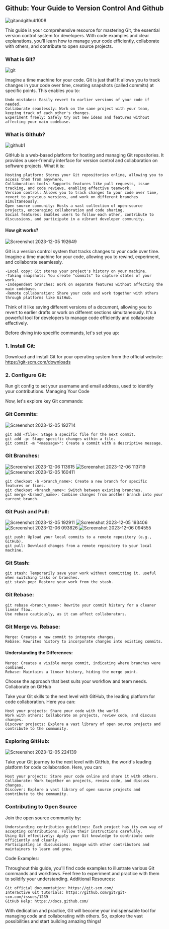 ## Github: Your Guide to Version Control And Github

![gitandgithub1008](https://github.com/dhiraj1008/learning-git/assets/94028619/c6fd077e-8bb4-4bb7-bfab-662ddbb5c982)


This guide is your comprehensive resource for mastering Git, the essential version control system for developers. With code examples and clear explanations, you'll learn how to manage your code efficiently, collaborate with others, and contribute to open source projects.
### What is Git?
![git](https://github.com/dhiraj1008/learning-git/assets/94028619/da23ba12-fc30-4459-a62d-9c7a16089206)

Imagine a time machine for your code. Git is just that! It allows you to track changes in your code over time, creating snapshots (called commits) at specific points. This enables you to:

    Undo mistakes: Easily revert to earlier versions of your code if needed.
    Collaborate seamlessly: Work on the same project with your team, keeping track of each other's changes.
    Experiment freely: Safely try out new ideas and features without affecting your main codebase.

### What is Github?
![github1](https://github.com/dhiraj1008/learning-git/assets/94028619/6e7969af-8a33-4f7e-b02d-52c99bc8e8e8)

GitHub is a web-based platform for hosting and managing Git repositories. It provides a user-friendly interface for version control and collaboration on software projects. 
What it is:

    Hosting platform: Stores your Git repositories online, allowing you to access them from anywhere.
    Collaboration tools: Supports features like pull requests, issue tracking, and code reviews, enabling effective teamwork.
    Version control: Allows you to track changes to your code over time, revert to previous versions, and work on different branches simultaneously.
    Open source community: Hosts a vast collection of open-source projects, encouraging collaboration and code sharing.
    Social features: Enables users to follow each other, contribute to discussions, and participate in a vibrant developer community.



#### How git works?

![Screenshot 2023-12-05 192649](https://github.com/dhiraj1008/learning-git/assets/94028619/4a9e02e2-daee-4a64-8ec4-ddfec6142c50)

Git is a version control system that tracks changes to your code over time. Imagine a time machine for your code, allowing you to rewind, experiment, and collaborate seamlessly.

    -Local copy: Git stores your project's history on your machine.
    -Taking snapshots: You create "commits" to capture states of your work.
    -Independent branches: Work on separate features without affecting the main codebase.
    -Remote collaboration: Share your code and work together with others through platforms like GitHub.

Think of it like saving different versions of a document, allowing you to revert to earlier drafts or work on different sections simultaneously. It's a powerful tool for developers to manage code efficiently and collaborate effectively.

Before diving into specific commands, let's set you up:

### 1. Install Git:

Download and install Git for your operating system from the official website: https://git-scm.com/downloads

### 2. Configure Git:

Run git config to set your username and email address, used to identify your contributions.
Managing Your Code

Now, let's explore key Git commands:

### Git Commits:
![Screenshot 2023-12-05 192714](https://github.com/dhiraj1008/learning-git/assets/94028619/587bd658-ec72-4280-af2d-79a5f9b71709)

    git add <file>: Stage a specific file for the next commit.
    git add -p: Stage specific changes within a file.
    git commit -m "<message>": Create a commit with a descriptive message.

### Git Branches:
![Screenshot 2023-12-06 113615](https://github.com/dhiraj1008/learning-git/assets/94028619/8a203995-2752-4b40-bd57-e13d468d60e7)
![Screenshot 2023-12-06 113719](https://github.com/dhiraj1008/learning-git/assets/94028619/79ae606d-a7de-4c31-a5ef-27b1766b2493)
![Screenshot 2023-12-05 160411](https://github.com/dhiraj1008/learning-git/assets/94028619/aece94b9-d6ba-4067-b47d-ce3001a791ab)

    git checkout -b <branch_name>: Create a new branch for specific features or fixes.
    git checkout <branch_name>: Switch between existing branches.
    git merge <branch_name>: Combine changes from another branch into your current branch.

### Git Push and Pull:
![Screenshot 2023-12-05 192911](https://github.com/dhiraj1008/learning-git/assets/94028619/59dc67bb-e1f0-47bc-b372-e02d55bdb99a)
![Screenshot 2023-12-05 193406](https://github.com/dhiraj1008/learning-git/assets/94028619/7b891da2-c119-4703-8b8f-2710c3c86b77)
![Screenshot 2023-12-06 093826](https://github.com/dhiraj1008/learning-git/assets/94028619/0eb5717b-039e-447d-862c-9eb92875b1d2)
![Screenshot 2023-12-06 094555](https://github.com/dhiraj1008/learning-git/assets/94028619/f8da4adc-b673-4b6a-979f-231b40e8493e)

    git push: Upload your local commits to a remote repository (e.g., GitHub).
    git pull: Download changes from a remote repository to your local machine.

### Git Stash:

    git stash: Temporarily save your work without committing it, useful when switching tasks or branches.
    git stash pop: Restore your work from the stash.

### Git Rebase:

    git rebase <branch_name>: Rewrite your commit history for a cleaner linear flow.
    Use rebase cautiously, as it can affect collaborators.

### Git Merge vs. Rebase:

    Merge: Creates a new commit to integrate changes.
    Rebase: Rewrites history to incorporate changes into existing commits.

#### Understanding the Differences:

    Merge: Creates a visible merge commit, indicating where branches were combined.
    Rebase: Maintains a linear history, hiding the merge point.

Choose the approach that best suits your workflow and team needs.
Collaborate on GitHub

Take your Git skills to the next level with GitHub, the leading platform for code collaboration. Here you can:

    Host your projects: Share your code with the world.
    Work with others: Collaborate on projects, review code, and discuss changes.
    Discover projects: Explore a vast library of open source projects and contribute to the community.

### Exploring GitHub:

![Screenshot 2023-12-05 224139](https://github.com/dhiraj1008/learning-git/assets/94028619/8a6a530d-73f1-46c0-9c31-ead1fa227873)

Take your Git journey to the next level with GitHub, the world's leading platform for code collaboration. Here, you can:

    Host your projects: Store your code online and share it with others.
    Collaborate: Work together on projects, review code, and discuss changes.
    Discover: Explore a vast library of open source projects and contribute to the community.

### Contributing to Open Source

Join the open source community by:

    Understanding contribution guidelines: Each project has its own way of accepting contributions. Follow their instructions carefully.
    Using Git effectively: Apply your Git knowledge to contribute code efficiently and cleanly.
    Participating in discussions: Engage with other contributors and maintainers to learn and grow.

Code Examples:

Throughout this guide, you'll find code examples to illustrate various Git commands and workflows. Feel free to experiment and practice with them to solidify your understanding.
Additional Resources:

    Git official documentation: https://git-scm.com/
    Interactive Git tutorials: https://github.com/git/git-scm.com/issues/1239
    GitHub Help: https://docs.github.com/

With dedication and practice, Git will become your indispensable tool for managing code and collaborating with others. So, explore the vast possibilities and start building amazing things!
